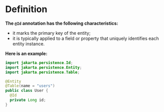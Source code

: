 # Definition
**The `@Id` annotation has the following characteristics:**
- it marks the primary key of the entity;
- it is typically applied to a field or property that
  uniquely identifies each entity instance.

**Here is an example:**
```java
import jakarta.persistence.Id;
import jakarta.persistence.Entity;
import jakarta.persistence.Table;

@Entity
@Table(name = "users")
public class User {
  @Id
  private Long id;
}

```